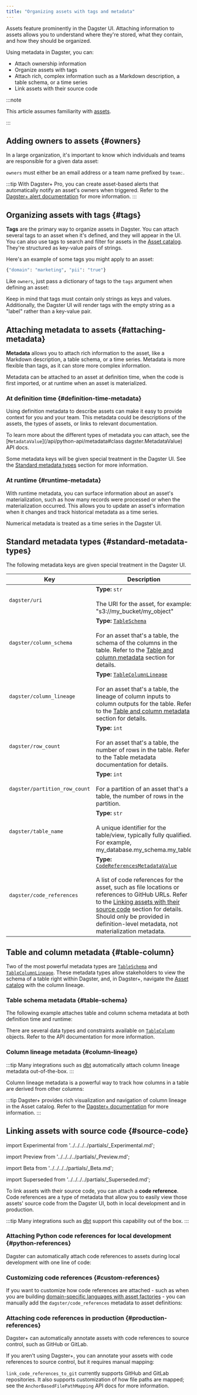 ```yaml
---
title: "Organizing assets with tags and metadata"
---
```


Assets feature prominently in the Dagster UI. Attaching information to assets allows you to understand where they're stored, what they contain, and how they should be organized.

Using metadata in Dagster, you can:

- Attach ownership information
- Organize assets with tags
- Attach rich, complex information such as a Markdown description, a table schema, or a time series
- Link assets with their source code

:::note

This article assumes familiarity with [assets](index.md).

:::

## Adding owners to assets \{#owners}

In a large organization, it's important to know which individuals and teams are responsible for a given data asset:

<CodeExample path="docs_beta_snippets/docs_beta_snippets/guides/data-modeling/metadata/owners.py" language="python" />

`owners` must either be an email address or a team name prefixed by `team:`.

:::tip
With Dagster+ Pro, you can create asset-based alerts that automatically notify an asset's owners when triggered. Refer to the [Dagster+ alert documentation](/dagster-plus/features/alerts) for more information.
:::

## Organizing assets with tags \{#tags}

**Tags** are the primary way to organize assets in Dagster. You can attach several tags to an asset when it's defined, and they will appear in the UI. You can also use tags to search and filter for assets in the [Asset catalog](/todo). They're structured as key-value pairs of strings.

Here's an example of some tags you might apply to an asset:

```python
{"domain": "marketing", "pii": "true"}
```

Like `owners`, just pass a dictionary of tags to the `tags` argument when defining an asset:

<CodeExample path="docs_beta_snippets/docs_beta_snippets/guides/data-modeling/metadata/tags.py" language="python" />

Keep in mind that tags must contain only strings as keys and values. Additionally, the Dagster UI will render tags with the empty string as a "label" rather than a key-value pair.

## Attaching metadata to assets \{#attaching-metadata}

**Metadata** allows you to attach rich information to the asset, like a Markdown description, a table schema, or a time series. Metadata is more flexible than tags, as it can store more complex information.

Metadata can be attached to an asset at definition time, when the code is first imported, or at runtime when an asset is materialized.

### At definition time \{#definition-time-metadata}

Using definition metadata to describe assets can make it easy to provide context for you and your team. This metadata could be descriptions of the assets, the types of assets, or links to relevant documentation.

<CodeExample path="docs_beta_snippets/docs_beta_snippets/guides/data-modeling/metadata/definition-metadata.py" language="python" />

To learn more about the different types of metadata you can attach, see the [`MetadataValue`](/api/python-api/metadata#class dagster.MetadataValue) API docs.

Some metadata keys will be given special treatment in the Dagster UI. See the [Standard metadata types](#standard-metadata-types) section for more information.

### At runtime \{#runtime-metadata}

With runtime metadata, you can surface information about an asset's materialization, such as how many records were processed or when the materialization occurred. This allows you to update an asset's information when it changes and track historical metadata as a time series.

<CodeExample path="docs_beta_snippets/docs_beta_snippets/guides/data-modeling/metadata/runtime-metadata.py" language="python" />

Numerical metadata is treated as a time series in the Dagster UI.

## Standard metadata types \{#standard-metadata-types}

The following metadata keys are given special treatment in the Dagster UI.

| Key                           | Description                                                                                                                                                                                                                                                                                                                                                     |
| ----------------------------- | --------------------------------------------------------------------------------------------------------------------------------------------------------------------------------------------------------------------------------------------------------------------------------------------------------------------------------------------------------------- |
| `dagster/uri`                 | **Type:** `str` <br/><br/> The URI for the asset, for example: "s3://my_bucket/my_object"                                                                                                                                                                                                                                                                               |
| `dagster/column_schema`       | **Type:** [`TableSchema`](/todo) <br/><br/> For an asset that's a table, the schema of the columns in the table. Refer to the [Table and column metadata](#table-schema) section for details.                                                                                                                                                      |
| `dagster/column_lineage`      | **Type:** [`TableColumnLineage`](/todo) <br/><br/> For an asset that's a table, the lineage of column inputs to column outputs for the table. Refer to the [Table and column metadata](#table-schema) section for details.                                                                                                                         |
| `dagster/row_count`           | **Type:** `int` <br/><br/> For an asset that's a table, the number of rows in the table. Refer to the Table metadata documentation for details.                                                                                                                                                                                                                 |
| `dagster/partition_row_count` | **Type:** `int` <br/><br/> For a partition of an asset that's a table, the number of rows in the partition.                                                                                                                                                                                                                                                     |
| `dagster/table_name`          | **Type:** `str` <br/><br/> A unique identifier for the table/view, typically fully qualified. For example, my_database.my_schema.my_table                                                                                                                                                                                                                       |
| `dagster/code_references`     | **Type:** [`CodeReferencesMetadataValue`](/todo) <br/><br/> A list of code references for the asset, such as file locations or references to GitHub URLs. Refer to the [Linking assets with their source code](#source-code) section for details. Should only be provided in definition-level metadata, not materialization metadata. |

## Table and column metadata \{#table-column}

Two of the most powerful metadata types are [`TableSchema`](/todo) and [`TableColumnLineage`](/todo). These metadata types allow stakeholders to view the schema of a table right within Dagster, and, in Dagster+, navigate the [Asset catalog](/todo) with the column lineage.

### Table schema metadata \{#table-schema}

The following example attaches table and column schema metadata at both definition time and runtime:

<CodeExample path="docs_beta_snippets/docs_beta_snippets/guides/data-modeling/metadata/table-schema-metadata.py" language="python" />

There are several data types and constraints available on [`TableColumn`](/todo) objects. Refer to the API documentation for more information.

### Column lineage metadata \{#column-lineage}

:::tip
Many integrations such as [dbt](https://docs.dagster.io/integrations/dbt/reference) automatically attach column lineage metadata out-of-the-box.
:::

Column lineage metadata is a powerful way to track how columns in a table are derived from other columns:

<CodeExample path="docs_beta_snippets/docs_beta_snippets/guides/data-modeling/metadata/table-column-lineage-metadata.py" language="python" title="Table column lineage metadata" />

:::tip
Dagster+ provides rich visualization and navigation of column lineage in the Asset catalog. Refer to the [Dagster+ documentation](/dagster-plus) for more information.
:::

## Linking assets with source code \{#source-code}

import Experimental from '../../../../partials/\_Experimental.md';

<Experimental />

import Preview from '../../../../partials/\_Preview.md';

<Preview />

import Beta from '../../../../partials/\_Beta.md';

<Beta />

import Superseded from '../../../../partials/\_Superseded.md';

<Superseded />


To link assets with their source code, you can attach a **code reference**. Code references are a type of metadata that allow you to easily view those assets' source code from the Dagster UI, both in local development and in production.

:::tip
Many integrations such as [dbt](https://docs.dagster.io/integrations/dbt/reference#attaching-code-reference-metadata) support this capability out of the box.
:::

### Attaching Python code references for local development \{#python-references}

Dagster can automatically attach code references to assets during local development with one line of code:

<CodeExample path="docs_beta_snippets/docs_beta_snippets/guides/data-modeling/metadata/python-local-references.py" language="python" />

### Customizing code references \{#custom-references}

If you want to customize how code references are attached - such as when you are building [domain-specific languages with asset factories](/guides/build/assets/creating-asset-factories) - you can manually add the `dagster/code_references` metadata to asset definitions:

<CodeExample path="docs_beta_snippets/docs_beta_snippets/guides/data-modeling/metadata/custom-local-references.py" language="python" />

### Attaching code references in production \{#production-references}

<Tabs>
  <TabItem value="dagster-plus" label="Dagster+">

Dagster+ can automatically annotate assets with code references to source control, such as GitHub or GitLab.

<CodeExample path="docs_beta_snippets/docs_beta_snippets/guides/data-modeling/metadata/plus-references.py" language="python" />

</TabItem>
<TabItem value="dagster-open-source" label="OSS">

If you aren't using Dagster+, you can annotate your assets with code references to source control, but it requires manual mapping:

<CodeExample path="docs_beta_snippets/docs_beta_snippets/guides/data-modeling/metadata/oss-references.py" language="python" />

`link_code_references_to_git` currently supports GitHub and GitLab repositories. It also supports customization of how file paths are mapped; see the `AnchorBasedFilePathMapping` API docs for more information.

</TabItem>
</Tabs>

